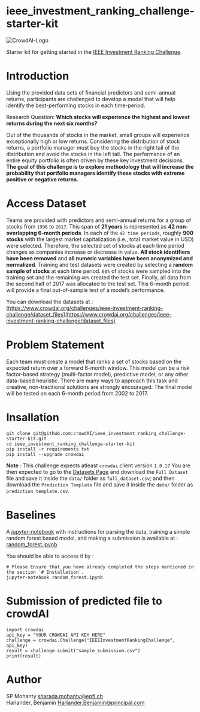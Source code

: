 # ieee_investment_ranking_challenge-starter-kit
![CrowdAI-Logo](https://github.com/crowdAI/crowdai/raw/master/app/assets/images/misc/crowdai-logo-smile.svg?sanitize=true)

Starter kit for getting started in the [IEEE Investment Ranking Challenge](https://www.crowdai.org/challenges/ieee-investment-ranking-challenge).

# Introduction
Using the provided data sets of financial predictors and semi-annual returns, participants are challenged to develop a model that will help identify the best-performing stocks in each time-period.

Research Question: **Which stocks will experience the highest and lowest returns during the next six months?**   

Out of the thousands of stocks in the market, small groups will experience exceptionally high or low returns. Considering the distribution of stock returns, a portfolio manager must buy the stocks in the right tail of the distribution and avoid the stocks in the left tail. The performance of an entire equity portfolio is often driven by these key investment decisions. **The goal of this challenge is to explore methodology that will increase the probability that portfolio managers identify these stocks with extreme positive or negative returns.**   

# Access Dataset

Teams are provided with predictors and semi-annual returns for a group of stocks from `1996` to `2017`. This span of **21 years** is represented as **42 non-overlapping 6-month periods**. In each of the `42 time periods`, roughly **900 stocks** with the largest market capitalization (i.e., total market value in USD) were selected. Therefore, the selected set of stocks at each time period changes as companies increase or decrease in value. **All stock identifiers have been removed** and **all numeric variables have been anonymized and normalized**. Training and test datasets were created by selecting a **random sample of stocks** at each time period. `60%` of stocks were sampled into the training set and the remaining `40%` created the test set. Finally, all data from the second half of 2017 was allocated to the test set. This 6-month period will provide a final out-of-sample test of a model’s performance.

You can download the datasets at : [https://www.crowdai.org/challenges/ieee-investment-ranking-challenge/dataset_files](https://www.crowdai.org/challenges/ieee-investment-ranking-challenge/dataset_files)

# Problem Statement

Each team must create a model that ranks a set of stocks based on the expected return over a forward 6-month window. This model can be a risk factor-based strategy (multi-factor model), predictive model, or any other data-based heuristic. There are many ways to approach this task and creative, non-traditional solutions are strongly encouraged. The final model will be tested on each 6-month period from 2002 to 2017.

# Insallation

```
git clone git@github.com:crowdAI/ieee_investment_ranking_challenge-starter-kit.git
cd ieee_investment_ranking_challenge-starter-kit
pip install -r requirements.txt
pip install --upgrade crowdai
```
**Note** : This challenge expects atleast `crowdai` client version `1.0.17`
You are then expected to go to the [Datasets Page](https://www.crowdai.org/challenges/ieee-investment-ranking-challenge/dataset_files)  and download the `Full Dataset` file and save it inside the `data/` folder as `full_dataset.csv`; and then download the `Prediction Template` file and save it inside the `data/` folder as `prediction_template.csv`.

# Baselines
A [jupyter-notebook](http://jupyter.org/) with instructions for parsing the data, training a simple random forest based model, and making a submission is available at : [random_forest.ipynb](random_forest.ipynb)

You should be able to access it by :
```
# Please Ensure that you have already completed the steps mentioned in the section `# Installation`.
jupyter-notebook random_forest.ipynb
```

# Submission of predicted file to crowdAI
```
import crowdai
api_key = "YOUR CROWDAI API KEY HERE"
challenge = crowdai.Challenge("IEEEInvestmentRankingChallenge", api_key)
result = challenge.submit("sample_submission.csv")
print(result)
```

# Author
SP Mohanty <sharada.mohanty@epfl.ch>   
Harlander, Benjamin <Harlander.Benjamin@principal.com>
